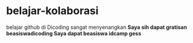 # belajar-kolaborasi
belajar github di Dicoding sangat menyenangkan <b>
Saya sih dapat gratisan beasiswadicoding <b>
Saya dapat beasiswa idcamp gess
 
